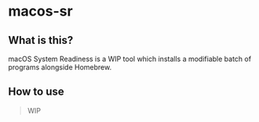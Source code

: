 # macos-sr

## What is this?
macOS System Readiness is a WIP tool which installs a modifiable batch of programs alongside Homebrew.

## How to use
> WIP
